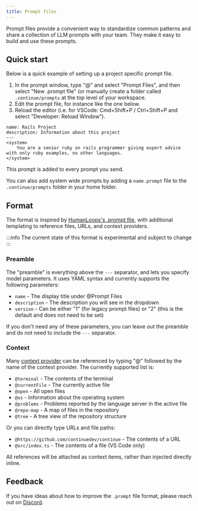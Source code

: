 ```yaml
---
title: Prompt files
---
```


Prompt files provide a convenient way to standardize common patterns and share a collection of LLM prompts with your team. They make it easy to build and use these prompts.

## Quick start

<!-- :::tip[Prompt library]
To assist you in getting started, [we've curated a small library of `.prompt` files](https://github.com/continuedev/prompt-file-examples). We encourage community contributions to this repository, so please consider opening up a pull request with your own prompts!
::: -->

Below is a quick example of setting up a project specific prompt file.

1. In the prompt window, type "@" and select "Prompt Files", and then select "New .prompt file" (or manually create a folder called `.continue/prompts` at the top level of your workspace.
2. Edit the prompt file, for instance like the one below.
3. Reload the editor (i.e. for VSCode: Cmd+Shift+P / Ctrl+Shift+P and select "Developer: Reload Window").
```
name: Rails Project
description: Information about this project
---
<system>
    You are a senior ruby on rails programmer giving expert advice with only ruby examples, no other languages.
</system>
```

This prompt is added to every prompt you send.

You can also add system wide prompts by adding a `name.prompt` file to the `.continue/prompts` folder in your home folder.

## Format

The format is inspired by [HumanLoops's .prompt file](https://docs.humanloop.com/docs/prompt-file-format), with additional templating to reference files, URLs, and context providers.

:::info
The current state of this format is experimental and subject to change
:::

### Preamble

The "preamble" is everything above the `---` separator, and lets you specify model parameters. It uses YAML syntax and currently supports the following parameters:

- `name` - The display title under @Prompt Files
- `description` - The description you will see in the dropdown
- `version` - Can be either "1" (for legacy prompt files) or "2" (this is the default and does not need to be set)

If you don't need any of these parameters, you can leave out the preamble and do not need to include the `---` separator.

### Context

Many [context provider](../context-providers.md) can be referenced by typing "@" followed by the name of the context provider. The currently supported list is:

- `@terminal` - The contents of the terminal
- `@currentFile` - The currently active file
- `@open` - All open files
- `@os` - Information about the operating system
- `@problems` - Problems reported by the language server in the active file
- `@repo-map` - A map of files in the repository
- `@tree` - A tree view of the repository structure

Or you can directly type URLs and file paths:

- `@https://github.com/continuedev/continue` - The contents of a URL
- `@src/index.ts` - The contents of a file (VS Code only)

All references will be attached as context items, rather than injected directly inline.

## Feedback

If you have ideas about how to improve the `.prompt` file format, please reach out on [Discord](https://discord.gg/NWtdYexhMs).
